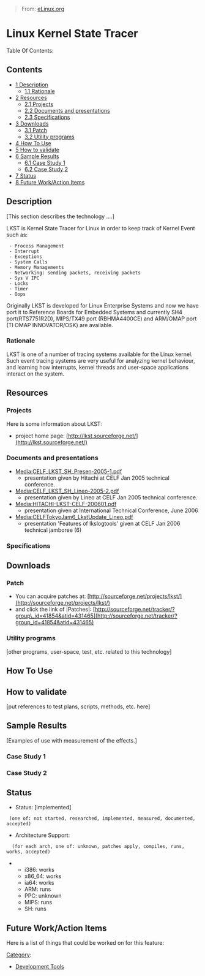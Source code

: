 > From: [eLinux.org](http://eLinux.org/Linux_Kernel_State_Tracer "http://eLinux.org/Linux_Kernel_State_Tracer")


# Linux Kernel State Tracer



Table Of Contents:



## Contents

-   [1 Description](#description)
    -   [1.1 Rationale](#rationale)
-   [2 Resources](#resources)
    -   [2.1 Projects](#projects)
    -   [2.2 Documents and presentations](#documents-and-presentations)
    -   [2.3 Specifications](#specifications)
-   [3 Downloads](#downloads)
    -   [3.1 Patch](#patch)
    -   [3.2 Utility programs](#utility-programs)
-   [4 How To Use](#how-to-use)
-   [5 How to validate](#how-to-validate)
-   [6 Sample Results](#sample-results)
    -   [6.1 Case Study 1](#case-study-1)
    -   [6.2 Case Study 2](#case-study-2)
-   [7 Status](#status)
-   [8 Future Work/Action Items](#future-work-action-items)

## Description

[This section describes the technology ....]

LKST is Kernel State Tracer for Linux in order to keep track of Kernel
Event such as:

     - Process Management
     - Interrupt
     - Exceptions
     - System Calls
     - Memory Managements
     - Networking: sending packets, receiving packets
     - Sys V IPC
     - Locks
     - Timer
     - Oops

Originally LKST is developed for Linux Enterprise Systems and now we
have port it to Reference Boards for Embedded Systems and currently SH4
port(RTS7751R2D), MIPS/TX49 port (RBHMA4400CE) and ARM/OMAP port (TI
OMAP INNOVATOR/OSK) are available.

### Rationale

LKST is one of a number of tracing systems available for the Linux
kernel. Such event tracing systems are very useful for analyzing kernel
behaviour, and learning how interrupts, kernel threads and user-space
applications interact on the system.

## Resources

### Projects

Here is some information about LKST:

-   project home page:
    [http://lkst.sourceforge.net/](http://lkst.sourceforge.net/)

### Documents and presentations

-   [Media:CELF\_LKST\_SH\_Presen-2005-1.pdf](http://eLinux.org/images/a/a4/CELF_LKST_SH_Presen-2005-1.pdf "CELF LKST SH Presen-2005-1.pdf")
    - presentation given by Hitachi at CELF Jan 2005 technical
    conference.
-   [Media:CELF\_LKST\_SH\_Lineo-2005-2.pdf](http://eLinux.org/images/b/b2/CELF_LKST_SH_Lineo-2005-2.pdf "CELF LKST SH Lineo-2005-2.pdf")
    - presentation given by Lineo at CELF Jan 2005 technical conference.
-   [Media:HITACHI-LKST-CELF-200601.pdf](http://eLinux.org/images/4/46/HITACHI-LKST-CELF-200601.pdf "HITACHI-LKST-CELF-200601.pdf")
    - presentation given at International Technical Conference, June
    2006
-   [Media:CELFTokyoJam6\_LkstUpdate\_Lineo.pdf](http://eLinux.org/images/1/13/CELFTokyoJam6_LkstUpdate_Lineo.pdf "CELFTokyoJam6 LkstUpdate Lineo.pdf")
    - presentation 'Features of lkslogtools' given at CELF Jan 2006
    technical jamboree (6)

### Specifications

## Downloads

### Patch

-   You can acquire patches at:
    [http://sourceforge.net/projects/lkst/](http://sourceforge.net/projects/lkst/)
-   and click the link of |Patches|:
    [http://sourceforge.net/tracker/?group\_id=41854&atid=431465](http://sourceforge.net/tracker/?group_id=41854&atid=431465)

### Utility programs

[other programs, user-space, test, etc. related to this technology]

## How To Use

## How to validate

[put references to test plans, scripts, methods, etc. here]

## Sample Results

[Examples of use with measurement of the effects.]

### Case Study 1

### Case Study 2

## Status

-   Status: [implemented]

<!-- -->

     (one of: not started, researched, implemented, measured, documented, accepted)

-   Architecture Support:

<!-- -->

      (for each arch, one of: unknown, patches apply, compiles, runs, works, accepted)

-   -   i386: works
    -   x86\_64: works
    -   ia64: works
    -   ARM: runs
    -   PPC: unknown
    -   MIPS: runs
    -   SH: runs

## Future Work/Action Items

Here is a list of things that could be worked on for this feature:


[Category](http://eLinux.org/Special:Categories "Special:Categories"):

-   [Development
    Tools](http://eLinux.org/Category:Development_Tools "Category:Development Tools")

